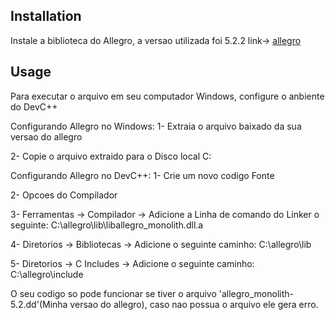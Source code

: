 ## Installation

Instale a biblioteca do Allegro, a versao utilizada foi 5.2.2
link-> [allegro](https://github.com/liballeg/allegro5/releases)


## Usage
Para executar o arquivo em seu computador Windows, configure o anbiente do DevC++

Configurando Allegro no Windows:
1- Extraia o arquivo baixado da sua versao do allegro

2- Copie o arquivo extraido para o Disco local C:

Configurando Allegro no DevC++:
1- Crie um novo codigo Fonte

2- Opcoes do Compilador

3- Ferramentas -> Compilador -> Adicione a Linha de comando do Linker o seguinte: C:\allegro\lib\liballegro_monolith.dll.a

4- Diretorios -> Bibliotecas -> Adicione o seguinte caminho: C:\allegro\lib

5- Diretorios -> C Includes -> Adicione o seguinte caminho: C:\allegro\include

O seu codigo so pode funcionar se tiver o arquivo 'allegro_monolith-5.2.dd'(Minha versao do allegro), caso nao possua o arquivo
ele gera erro.
